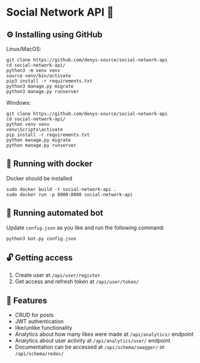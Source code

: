 # Social Network API 📱

## ⚙️ Installing using GitHub

Linux/MacOS:

```shell
git clone https://github.com/denys-source/social-network-api
cd social-network-api/
python3 -m venv venv
source venv/bin/activate
pip3 install -r requirements.txt
python3 manage.py migrate
python3 manage.py runserver
```

Windows:
```shell
git clone https://github.com/denys-source/social-network-api
cd social-network-api/
python venv venv
venv\Scripts\activate
pip install -r requirements.txt
python manage.py migrate
python manage.py runserver
```

## 🐳 Running with docker

Docker should be installed
```shell
sudo docker build -t social-network-api .
sudo docker run -p 8000:8000 social-network-api
```

## 🤖 Running automated bot

Update `config.json` as you like and run the following command:
```
python3 bot.py config.json
```

## 🔓 Getting access
1. Create user at `/api/user/register`
2. Get access and refresh token at `/api/user/token/`

## 📍 Features

* CRUD for posts
* JWT authentication
* like/unlike functionality
* Analytics about how many likes were made at `/api/analytics/` endpoint
* Analytics about user activity at `/api/analytics/user/` endpoint
* Documentation can be accessed at `/api/schema/swagger/` or `/api/schema/redoc/`
